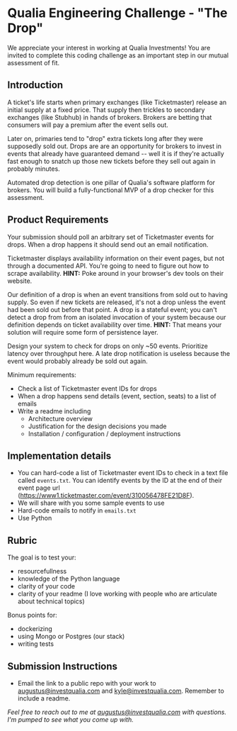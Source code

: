 # Qualia Engineering Challenge - "The Drop"

We appreciate your interest in working at Qualia Investments! You are invited to complete this coding challenge as an important step in our mutual assessment of fit. 

## Introduction

A ticket's life starts when primary exchanges (like Ticketmaster) release an initial supply at a fixed price. That supply then trickles to secondary exchanges (like Stubhub) in hands of brokers. Brokers are betting that consumers will pay a premium after the event sells out.

Later on, primaries tend to "drop" extra tickets long after they were supposedly sold out. Drops are are an opportunity for brokers to invest in events that already have guaranteed demand -- well it is if they're actually fast enough to snatch up those new tickets before they sell out again in probably minutes.

Automated drop detection is one pillar of Qualia's software platform for brokers. You will build a fully-functional MVP of a drop checker for this assessment.

## Product Requirements

Your submission should poll an arbitrary set of Ticketmaster events for drops. When a drop happens it should send out an email notification.

Ticketmaster displays availability information on their event pages, but not through a documented API. You're going to need to figure out how to scrape availability. **HINT:** Poke around in your browser's dev tools on their website. 

Our definition of a drop is when an event transitions from sold out to having supply. So even if new tickets are released, it's not a drop unless the event had been sold out before that point. A drop is a stateful event; you can't detect a drop from from an isolated invocation of your system because our definition depends on ticket availability over time. **HINT:** That means your solution will require some form of persistence layer.

Design your system to check for drops on only ~50 events. Prioritize latency over throughput here. A late drop notification is useless because the event would probably already be sold out again.

Minimum requirements:
- Check a list of Ticketmaster event IDs for drops
- When a drop happens send details (event, section, seats) to a list of emails
- Write a readme including
    - Architecture overview
    - Justification for the design decisions you made
    - Installation / configuration / deployment instructions

## Implementation details

- You can hard-code a list of Ticketmaster event IDs to check in a text file called `events.txt`. You can identify events by the ID at the end of their event page url (https://www1.ticketmaster.com/event/310056478FE21D8F). 
- We will share with you some sample events to use
- Hard-code emails to notify in `emails.txt`
- Use Python

## Rubric

The goal is to test your:
- resourcefullness
- knowledge of the Python language
- clarity of your code
- clarity of your readme (I love working with people who are articulate about technical topics)

Bonus points for:
- dockerizing
 - using Mongo or Postgres (our stack)
- writing tests

## Submission Instructions

- Email the link to a public repo with your work to augustus@investqualia.com and kyle@investqualia.com. Remember to include a readme.

_Feel free to reach out to me at augustus@investqualia.com with questions. I'm pumped to see what you come up with._



